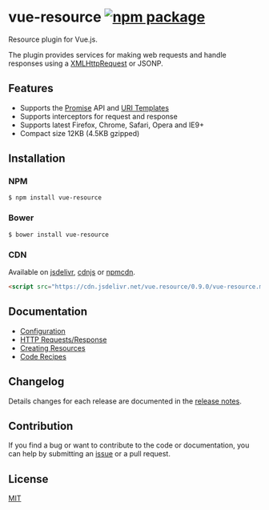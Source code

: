 # vue-resource [![npm package](https://img.shields.io/npm/v/vue-resource.svg)](https://www.npmjs.com/package/vue-resource)

Resource plugin for Vue.js.

The plugin provides services for making web requests and handle responses using a [XMLHttpRequest](https://developer.mozilla.org/en-US/docs/Web/API/XMLHttpRequest) or JSONP.

## Features

- Supports the [Promise](https://developer.mozilla.org/en-US/docs/Web/JavaScript/Reference/Global_Objects/Promise) API and [URI Templates](https://medialize.github.io/URI.js/uri-template.html)
- Supports interceptors for request and response
- Supports latest Firefox, Chrome, Safari, Opera and IE9+
- Compact size 12KB (4.5KB gzipped)

## Installation

### NPM
```
$ npm install vue-resource
```

### Bower
```
$ bower install vue-resource
```

### CDN
Available on [jsdelivr](https://cdn.jsdelivr.net/vue.resource/0.9.0/vue-resource.min.js), [cdnjs](https://cdnjs.com/libraries/vue-resource) or [npmcdn](https://npmcdn.com/vue-resource@0.9.0).
```html
<script src="https://cdn.jsdelivr.net/vue.resource/0.9.0/vue-resource.min.js"></script>
```

## Documentation

- [Configuration](docs/config.md)
- [HTTP Requests/Response](docs/http.md)
- [Creating Resources](docs/resource.md)
- [Code Recipes](docs/recipes.md)

## Changelog

Details changes for each release are documented in the [release notes](https://github.com/vuejs/vue-resource/releases).

## Contribution

If you find a bug or want to contribute to the code or documentation, you can help by submitting an [issue](https://github.com/vuejs/vue-resource/issues) or a pull request.

## License

[MIT](http://opensource.org/licenses/MIT)
